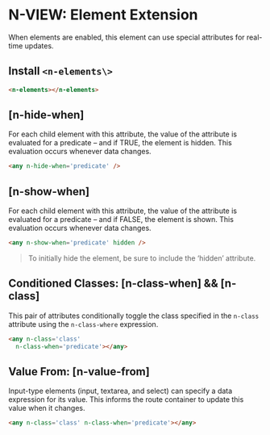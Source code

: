 # N-VIEW: Element Extension


When elements are enabled, this element can use special attributes for real-time updates.

## Install `<n-elements\>`

```html
<n-elements></n-elements>
```

## [n-hide-when]

For each child element with this attribute, the value of the attribute is evaluated for a predicate – and if TRUE, the element is hidden. This evaluation occurs whenever data changes.

```html
<any n-hide-when='predicate' />
```

## [n-show-when]

For each child element with this attribute, the value of the attribute is evaluated for a predicate – and if FALSE, the element is shown. This evaluation occurs whenever data changes.

```html
<any n-show-when='predicate' hidden />
```

> To initially hide the element, be sure to include the ‘hidden’ attribute.

## Conditioned Classes: [n-class-when] && [n-class]

This pair of attributes conditionally toggle the class specified in the `n-class` attribute using the `n-class-where` expression.

```html
<any n-class='class' 
  n-class-when='predicate'></any>
```

## Value From: [n-value-from]

Input-type elements (input, textarea, and select) can specify a data expression for its value. This informs the route container to update this value when it changes.

```html
<any n-class='class' n-class-when='predicate'></any>
```